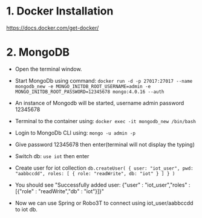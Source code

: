 # 1. Docker Installation
https://docs.docker.com/get-docker/

# 2. MongoDB 
* Open the terminal window.
* Start MongoDb using command:
`docker run -d -p 27017:27017 --name mongodb_new -e MONGO_INITDB_ROOT_USERNAME=admin -e MONGO_INITDB_ROOT_PASSWORD=12345678 mongo:4.0.16 --auth`

* An instance of Mongodb will be started, username admin password 12345678
* Terminal to the container using: `docker exec -it mongodb_new /bin/bash`
* Login to MongoDb CLI using: `mongo -u admin -p`
* Give password 12345678 then enter(terminal will not display the typing)
* Switch db:  `use iot` then enter
* Create user for iot collection
`db.createUser(
    {
        user: "iot_user",
        pwd: "aabbccdd",
        roles: [
           { role: "readWrite", db: "iot" }
        ]
    }
)`
* You should see "Successfully added user: {"user" : "iot_user","roles" : [{"role" : "readWrite","db" : "iot"}]}"
* Now we can use Spring or Robo3T to connect using iot_user/aabbccdd to iot db.



